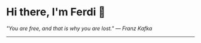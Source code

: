 <h1>Hi there, I'm Ferdi 👋</h1>

<p><em>
  "You are free, and that is why you are lost." — Franz Kafka
</em></p>

---
